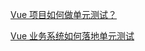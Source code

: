 [Vue 项目如何做单元测试？](https://mp.weixin.qq.com/s/kRG2SNiyP9Bh3oaBRdePXw)

[Vue 业务系统如何落地单元测试](https://mp.weixin.qq.com/s/0SJYjw1vVq4cd-gQtAkwQQ)